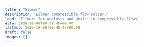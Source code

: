 ```yaml
---
title : "Eilmer"
description: "Eilmer compressible flow solver."
lead: "Eilmer: for analysis and design in compressible flows"
date: 2020-10-06T08:48:45+00:00
lastmod: 2020-10-06T08:48:45+00:00
draft: false
images: []
---
```



